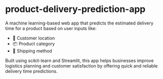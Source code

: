 # product-delivery-prediction-app
A machine learning-based web app that predicts the estimated delivery time for a product based on user inputs like:
- 📍 Customer location  
- 📦 Product category  
- 🚚 Shipping method  

Built using scikit-learn and Streamlit, this app helps businesses improve logistics planning and customer satisfaction by offering quick and reliable delivery time predictions.
